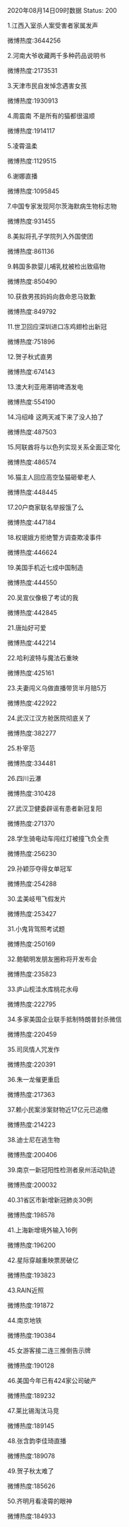 2020年08月14日09时数据
Status: 200

1.江西入室杀人案受害者家属发声

微博热度:3644256

2.河南大爷收藏两千多种药品说明书

微博热度:2173531

3.天津市民自发悼念遇害女孩

微博热度:1930913

4.周震南 不是所有的猫都很温顺

微博热度:1914117

5.凌霄温柔

微博热度:1129515

6.谢娜直播

微博热度:1095845

7.中国专家发现阿尔茨海默病生物标志物

微博热度:931455

8.美拟将孔子学院列入外国使团

微博热度:861136

9.韩国多款婴儿哺乳枕被检出致癌物

微博热度:850490

10.获救男孩妈妈向救命恩马致歉

微博热度:849792

11.世卫回应深圳进口冻鸡翅检出新冠

微博热度:751896

12.贺子秋式直男

微博热度:674143

13.澳大利亚用滞销啤酒发电

微博热度:554190

14.冯绍峰 这两天减下来了没人拍了

微博热度:487503

15.阿联酋将与以色列实现关系全面正常化

微博热度:486574

16.猫主人回应高空坠猫砸晕老人

微博热度:448445

17.20户商家联名举报饿了么

微博热度:447184

18.权珉娥方拒绝警方调查欺凌事件

微博热度:446624

19.美国手机近七成中国制造

微博热度:444550

20.吴宣仪像极了考试的我

微博热度:442845

21.唐灿好可爱

微博热度:442214

22.哈利波特与魔法石重映

微博热度:425161

23.夫妻闯义乌做直播带货半月赔5万

微博热度:422922

24.武汉江汉方舱医院彻底关了

微博热度:382277

25.朴宰范

微博热度:334481

26.四川云瀑

微博热度:310428

27.武汉卫健委辟谣有患者新冠复阳

微博热度:271370

28.学生骑电动车闯红灯被撞飞负全责

微博热度:256230

29.孙颖莎夺得女单冠军

微博热度:254288

30.孟美岐甩飞假发片

微博热度:253427

31.小鬼背驾照考试题

微博热度:250169

32.鲍毓明发朋友圈称将开发布会

微博热度:235823

33.庐山枧洼水库桃花水母

微博热度:222795

34.多家美国企业联手抵制特朗普封杀微信

微博热度:220459

35.司凤情人咒发作

微博热度:220391

36.朱一龙催更重启

微博热度:217363

37.赖小民案涉案财物近17亿元已追缴

微博热度:214223

38.迪士尼在逃生物

微博热度:200406

39.南京一新冠阳性检测者泉州活动轨迹

微博热度:200032

40.31省区市新增新冠肺炎30例

微博热度:198578

41.上海新增境外输入16例

微博热度:196200

42.星际穿越重映票房破亿

微博热度:193823

43.RAIN近照

微博热度:191872

44.南京地铁

微博热度:190384

45.女游客接二连三推倒告示牌

微博热度:190128

46.美国今年已有424家公司破产

微博热度:189232

47.莱比锡淘汰马竞

微博热度:189145

48.张含韵李佳琦直播

微博热度:189078

49.贺子秋太难了

微博热度:185626

50.齐明月看凌霄的眼神

微博热度:184933

